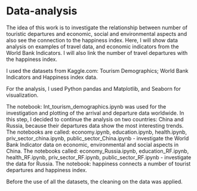 # Data-analysis
The idea of this work is to investigate the relationship between number of touristic departures and economic, social and environmental aspects and also see the connection to the happiness index. 
Here, I will show data analysis on examples of travel data, and economic indicators from the World Bank Indicators. I will also link the number of travel departures with the happiness index. 

I used the datasets from Kaggle.com: 
Tourism Demographics; World Bank Indicators and Happiness index data.

For the analysis, I used Python pandas and Matplotlib, and Seaborn for visualization.

The notebook: Int_tourism_demographics.ipynb was used for the investigation and plotting of the arrival and departure data worldwide.
In this step, I decided to continue the analysis on two countries: China and Russia, because their departures data show the most interesting trends. 
The notebooks are called: economy.ipynb, education.ipynb, health.ipynb, priv_sector_china.ipynb, public_sector_China.ipynb - investigate the World Bank Indicator data on economic, environmental and social aspects in China.
The notebooks called: economy_Russia.ipynb, education_RF.ipynb, health_RF.ipynb, priv_sector_RF.ipynb, public_sector_RF.ipynb - investigate the data for Russia.
The notebook: happiness connects a number of tourist departures and happiness index.

Before the use of all the datasets, the cleaning on the data was applied.

